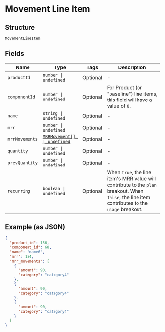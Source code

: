 
# Movement Line Item

## Structure

`MovementLineItem`

## Fields

| Name | Type | Tags | Description |
|  --- | --- | --- | --- |
| `productId` | `number \| undefined` | Optional | - |
| `componentId` | `number \| undefined` | Optional | For Product (or "baseline") line items, this field will have a value of `0`. |
| `name` | `string \| undefined` | Optional | - |
| `mrr` | `number \| undefined` | Optional | - |
| `mrrMovements` | [`MRRMovement[] \| undefined`](../../doc/models/mrr-movement.md) | Optional | - |
| `quantity` | `number \| undefined` | Optional | - |
| `prevQuantity` | `number \| undefined` | Optional | - |
| `recurring` | `boolean \| undefined` | Optional | When `true`, the line item's MRR value will contribute to the `plan` breakout. When `false`, the line item contributes to the `usage` breakout. |

## Example (as JSON)

```json
{
  "product_id": 156,
  "component_id": 68,
  "name": "name6",
  "mrr": 154,
  "mrr_movements": [
    {
      "amount": 90,
      "category": "category4"
    },
    {
      "amount": 90,
      "category": "category4"
    },
    {
      "amount": 90,
      "category": "category4"
    }
  ]
}
```

